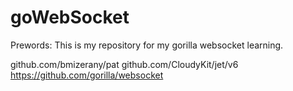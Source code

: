 # goWebSocket

Prewords: This is my repository for my gorilla websocket learning.

github.com/bmizerany/pat
github.com/CloudyKit/jet/v6
https://github.com/gorilla/websocket